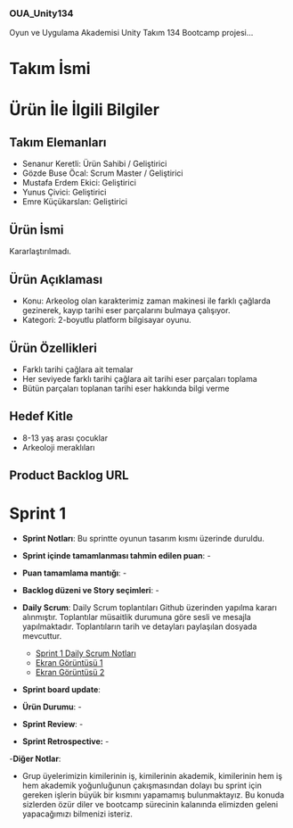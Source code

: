 ### OUA_Unity134
Oyun ve Uygulama Akademisi Unity Takım 134 Bootcamp projesi...

# **Takım İsmi**

# Ürün İle İlgili Bilgiler

## Takım Elemanları

- Senanur Keretli: Ürün Sahibi / Geliştirici
- Gözde Buse Öcal: Scrum Master / Geliştirici
- Mustafa Erdem Ekici: Geliştirici
- Yunus Çivici: Geliştirici
- Emre Küçükarslan: Geliştirici

## Ürün İsmi
Kararlaştırılmadı.

## Ürün Açıklaması
- Konu: Arkeolog olan karakterimiz zaman makinesi ile farklı çağlarda gezinerek, kayıp tarihi eser parçalarını bulmaya çalışıyor.
- Kategori: 2-boyutlu platform bilgisayar oyunu.

## Ürün Özellikleri
- Farklı tarihi çağlara ait temalar
- Her seviyede farklı tarihi çağlara ait tarihi eser parçaları toplama
- Bütün parçaları toplanan tarihi eser hakkında bilgi verme

## Hedef Kitle
- 8-13 yaş arası çocuklar
- Arkeoloji meraklıları

## Product Backlog URL


# Sprint 1

- **Sprint Notları**: Bu sprintte oyunun tasarım kısmı üzerinde duruldu.

- **Sprint içinde tamamlanması tahmin edilen puan**: -

- **Puan tamamlama mantığı**: -

- **Backlog düzeni ve Story seçimleri**: -

- **Daily Scrum**: Daily Scrum toplantıları Github üzerinden yapılma kararı alınmıştır. Toplantılar müsaitlik durumuna göre sesli ve mesajla yapılmaktadır. Toplantıların tarih ve detayları paylaşılan dosyada mevcuttur.
  - [Sprint 1 Daily Scrum Notları](https://raw.githubusercontent.com/gozde-buse/OUA_Unity134/main/Sprint1/Sprint%201%20-%20Daily%20Scrum%20Toplant%C4%B1%20Notlar%C4%B1.txt)
  - [Ekran Görüntüsü 1](https://github.com/gozde-buse/OUA_Unity134/blob/c43345e7aa6d7b61e43ac8857ba4eae6cef750bc/Sprint1/Sprint1-DailyScrum_29.04.2022.png)
  - [Ekran Görüntüsü 2](https://github.com/gozde-buse/OUA_Unity134/blob/c43345e7aa6d7b61e43ac8857ba4eae6cef750bc/Sprint1/Sprint1-DailyScrum_02.05.2022.png)

- **Sprint board update**: 

- **Ürün Durumu**: -

- **Sprint Review**: -

- **Sprint Retrospective:** -

-**Diğer Notlar**:
- Grup üyelerimizin kimilerinin iş, kimilerinin akademik, kimilerinin hem iş hem akademik yoğunluğunun çakışmasından dolayı bu sprint için gereken işlerin büyük bir kısmını yapamamış bulunmaktayız. Bu konuda sizlerden özür diler ve bootcamp sürecinin kalanında elimizden geleni yapacağımızı bilmenizi isteriz.
